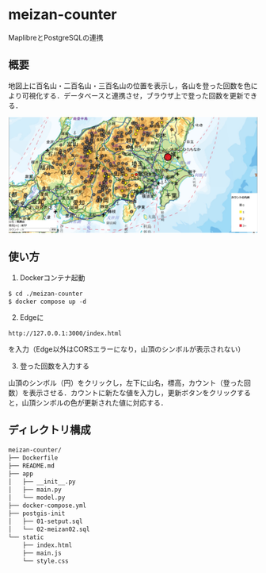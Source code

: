 # meizan-counter
MaplibreとPostgreSQLの連携

## 概要
地図上に百名山・二百名山・三百名山の位置を表示し，各山を登った回数を色により可視化する．データベースと連携させ，ブラウザ上で登った回数を更新できる．

![実際の](./img/スクリーンショット%202025-03-13%20165555.jpg)

## 使い方
1. Dockerコンテナ起動
```
$ cd ./meizan-counter
$ docker compose up -d
```
2. Edgeに
```
http://127.0.0.1:3000/index.html
```
を入力（Edge以外はCORSエラーになり，山頂のシンボルが表示されない）

3. 登った回数を入力する

山頂のシンボル（円）をクリックし，左下に山名，標高，カウント（登った回数）を表示させる．カウントに新たな値を入力し，更新ボタンをクリックすると，山頂シンボルの色が更新された値に対応する．

## ディレクトリ構成
```
meizan-counter/
├── Dockerfile
├── README.md
├── app
│   ├── __init__.py
│   ├── main.py
│   └── model.py
├── docker-compose.yml
├── postgis-init
│   ├── 01-setput.sql
│   └── 02-meizan02.sql
└── static
    ├── index.html
    ├── main.js
    └── style.css
```